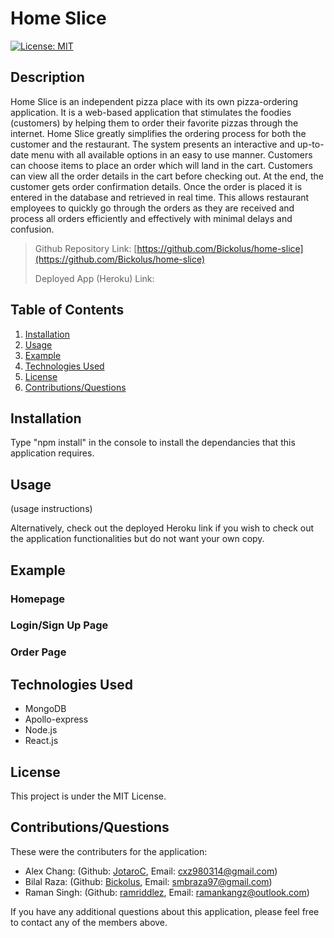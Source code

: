 # Home Slice

[![License: MIT](https://img.shields.io/badge/License-MIT-yellow.svg)](https://opensource.org/licenses/MIT)

## Description

  Home Slice is an independent pizza place with its own pizza-ordering application. It is a web-based application that stimulates the foodies (customers) by helping them to order their favorite pizzas through the internet.
  Home Slice greatly simplifies the ordering process for both the customer and the restaurant. The system presents an interactive and up-to-date menu with all available options in an easy to use manner. Customers can choose items to place an order which will land in the cart. Customers can view all the order details in the cart before checking out. At the end, the customer gets order confirmation details. Once the order is placed it is entered in the database and retrieved in real time. This allows restaurant employees to quickly go through the orders as they are received and process all orders efficiently and effectively with minimal delays and confusion.


> Github Repository Link: [https://github.com/Bickolus/home-slice](https://github.com/Bickolus/home-slice)
>
> Deployed App (Heroku) Link:

## Table of Contents

1. [Installation](#installation)
2. [Usage](#usage)
3. [Example](#example)
4. [Technologies Used](#technologies-used)
5. [License](#license)
6. [Contributions/Questions](#contributionsquestions)

## Installation

Type "npm install" in the console to install the dependancies that this application requires.

## Usage

(usage instructions)

Alternatively, check out the deployed Heroku link if you wish to check out the application functionalities but do not want your own copy.

## Example

### Homepage


### Login/Sign Up Page


### Order Page


## Technologies Used 

* MongoDB
* Apollo-express
* Node.js
* React.js

## License

This project is under the MIT License. 

## Contributions/Questions

These were the contributers for the application: 

* Alex Chang: (Github: [JotaroC](https://github.com/JotaroC), Email: cxz980314@gmail.com)
* Bilal Raza: (Github: [Bickolus](https://github.com/Bickolus), Email: smbraza97@gmail.com)
* Raman Singh: (Github: [ramriddlez](https://github.com/ramriddlez), Email: ramankangz@outlook.com)

If you have any additional questions about this application, please feel free to contact any of the members above.

